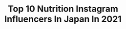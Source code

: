 ---
title: Top 10 Nutrition Instagram Influencers In Japan In 2021
description: >-
  Find top nutrition Instagram influencers in Japan in 2021. Most popular hashtags: #fitness #japan #yoga.
platform: Instagram
hits: 12
text_top: Discover the best Instagram influencers on inBeat.
text_bottom: Our database aggregates 12 Instagram influencers like this in Japan for you to contact.
profiles:
  - username: "josiahkhong"
    fullname: >-
      Josiah Khong 👑
    bio: >-
      ♕ Success young and enjoy life! 🏖 💼 Young Entrepreneur 📖 Monash Uni 🏋🏻 Fitness Coach 🌱Nutrition Expert 👫 Fiona's 📨 josiahkhong@hotmail.com
    location: "Japan"
    followers: 18271
    engagement: 408
    commentsToLikes: 0.013638
    id: ck8sy1fvcjef00j785sax5769
    verified: false
    hashtags: "#foxit, #entrepreneur, #projectmi100, #quenchyourcuriosity"
  - username: "iamkouka"
    fullname: >-
      KOUKA WEBB 香華
    bio: >-
      🇯🇵🇬🇧(She/her) A #sociallydistant 6 foot tall 👩🏻‍🎓Masters student, Clinical Nutrition @NYU #rd2b Currently in Tokyo @nline_management
    location: "Japan"
    followers: 26614
    engagement: 301
    commentsToLikes: 0.016822
    id: ck6torqwvfq9n0j71valvsm2u
    verified: false
    hashtags: "#tokyo, #sockswithsandals, #ultrarunning, #trailrunning"
  - username: "saayaai"
    fullname: >-
      Saaya
    bio: >-
      *△＿＿Outdoor life＿＿△* camping… mountain… Natural energybar🍫『#S5BAR』 #nutritionist ………………Live in Nagano∮
    location: "Japan"
    followers: 7874
    engagement: 1661
    commentsToLikes: 0.015711
    id: ck9wf6t2qnfsl0j78qo8pyz7l
    verified: false
    hashtags: "#mountainlove, #mountainstories, #mountaineer, #outdoorlife"
  - username: "ayamefitness"
    fullname: >-
      Ayame van Beusekom 🇯🇵/🇱🇺
    bio: >-
      🏋🏼‍♀️Certified PT at City Fitness Albany 📚Studying Exercise Science & Nutrition at AUT 🍏 @optimumnutrition.ausnz 👚 @oxyfitco
    location: "Japan"
    followers: 3626
    engagement: 1039
    commentsToLikes: 0.096679
    id: ck5hn5z1mn9qg0i11h8c7okfi
    verified: false
    hashtags: "#stayfit, #proteintreats, #healthytreats, #proteinwaffles"
  - username: "erica.angyal"
    fullname: >-
      Erica Angyal / エリカ・アンギャル
    bio: >-
      Nutritionist + Author + Host of NHK World Medical Frontiers 栄養コンサルタント、NHK World "メディカルフロンティア"プレゼンター、元ミス・ユニバース・ジャパン公式栄養コンサルタント info@erica-angyal.com
    location: "Japan"
    followers: 6779
    engagement: 778
    commentsToLikes: 0.033280
    id: ck6udlohflsp00j71384pto8z
    verified: false
    hashtags: "#healthy, #ericaloves, #inspiration, #glutenfree"
  - username: "cynthiaahayek"
    fullname: >-
      Cynthia Hayek
    bio: >-
      👩🏻‍ #Osteopath #paris @anatomik.paris 🧘🏻‍♀️ #Yoga teacher #vinyasa 🚴🏻‍♀️ Coach @dynamocycling ⚖️ Certified in #Thaimassage & #Nutrition
    location: "Japan"
    followers: 2893
    engagement: 888
    commentsToLikes: 0.096378
    id: ck5hrd38kuo3e0i11hywqztu5
    verified: false
    hashtags: "#yoga, #paris, #yogateacher, #movement"
  - username: "miawatanabe_yoga"
    fullname: >-
      Mia
    bio: >-
      ERYT-500+•YACEP🕉 Pilates ヨガ&ピラティスインストラクター 🏠USA🇺🇸 🌸シリコンバレーの🇺🇸アメリカ大企業でヨガ教導 🌸Day1Stretch/Founder(オフィスヨガ) •英語でヨガ •Vinyasa Yoga •ヒーリングタッチ •骨盤底 •オフィスヨガ
    location: "Japan"
    followers: 21686
    engagement: 457
    commentsToLikes: 0.061414
    id: ck14l4qmzsuh90i19pq2tx3ir
    verified: false
    hashtags: "#stanford, #split, #yogapractice, #sf"
  - username: "moristagram0511"
    fullname: >-
      佐藤花香/管理栄養士 morimori🇯🇵
    bio: >-
      ▷28歳、管理栄養士🤗 ▷0511生まれ/宮城出身/165cm ▷料理監修/調理プロデュース受けてます🍱 ▷元ソフトボール部/元アカペラサークル ▷テレビやYouTube出てます🥰 フォロー、いいね、コメントありがとうございます🌸
    location: "Japan"
    followers: 7845
    engagement: 1465
    commentsToLikes: 0.073164
    id: ckaos2lptpvpi0i781ha8xym5
    verified: false
    hashtags: "#nutrition, #registereddietitian, #dietitian, #toranomonhills"
  - username: "alishbahannjum"
    fullname: >-
      ALISHBAH ANJUM
    bio: >-
      Faisalabad 🇵🇰 👿 @lishipishi
    location: "Japan"
    followers: 1025975
    engagement: 891
    commentsToLikes: 0.020744
    id: ck9wp13iq7c900j78gfc6bbm0
    verified: false
    hashtags: "#yooulpakistan, #lifestyle, #blogging, #life"
  - username: "lin_sun_"
    fullname: >-
      林太陽🏅 Archer
    bio: >-
      🇹🇼Taiwan Taipei 💪🏼178cm 82kg 🔸《自由教練》私人教練課程 💡相關問題歡迎私訊詢問
    location: "Japan"
    followers: 11472
    engagement: 672
    commentsToLikes: 0.014642
    id: ck5zrp18cwzus0i148d2zvfwk
    verified: false
    hashtags: "#fitness, #gym, #up, #motion"
---